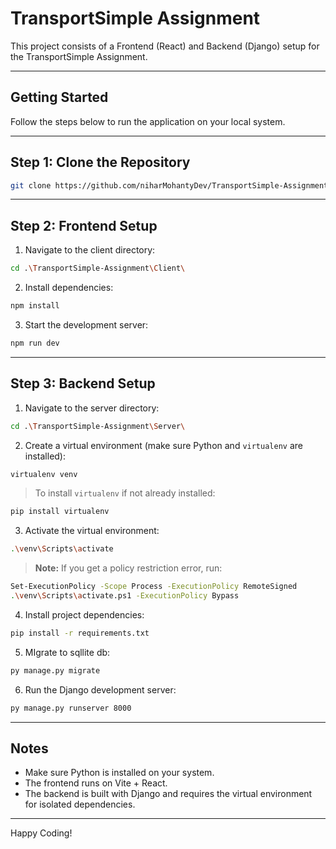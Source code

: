 # TransportSimple Assignment

This project consists of a Frontend (React) and Backend (Django) setup for the TransportSimple Assignment.

---

## Getting Started

Follow the steps below to run the application on your local system.

---

## Step 1: Clone the Repository

```bash
git clone https://github.com/niharMohantyDev/TransportSimple-Assignment.git
```

---

## Step 2: Frontend Setup

1. Navigate to the client directory:

```bash
cd .\TransportSimple-Assignment\Client\
```

2. Install dependencies:

```bash
npm install
```

3. Start the development server:

```bash
npm run dev
```

---

## Step 3: Backend Setup

1. Navigate to the server directory:

```bash
cd .\TransportSimple-Assignment\Server\
```

2. Create a virtual environment (make sure Python and `virtualenv` are installed):

```bash
virtualenv venv
```

> To install `virtualenv` if not already installed:

```bash
pip install virtualenv
```

3. Activate the virtual environment:

```bash
.\venv\Scripts\activate
```

> **Note:** If you get a policy restriction error, run:

```bash
Set-ExecutionPolicy -Scope Process -ExecutionPolicy RemoteSigned
.\venv\Scripts\activate.ps1 -ExecutionPolicy Bypass
```

4. Install project dependencies:

```bash
pip install -r requirements.txt
```

5. MIgrate to sqllite db:

```bash
py manage.py migrate
```

6. Run the Django development server:

```bash
py manage.py runserver 8000
```

---

## Notes

- Make sure Python is installed on your system.
- The frontend runs on Vite + React.
- The backend is built with Django and requires the virtual environment for isolated dependencies.

---

Happy Coding!

